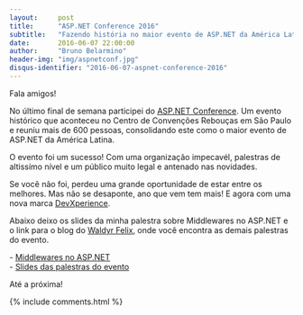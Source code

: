 ```yaml
---
layout:     post
title:      "ASP.NET Conference 2016"
subtitle:   "Fazendo história no maior evento de ASP.NET da América Latina"
date:       2016-06-07 22:00:00
author:     "Bruno Belarmino"
header-img: "img/aspnetconf.jpg"
disqus-identifier: "2016-06-07-aspnet-conference-2016"
---
```


<p>Fala amigos!</p>

<p>
	No último final de semana participei do <a target="_blank" href="http://aspnetbr.com">ASP.NET Conference</a>. Um evento histórico que aconteceu no Centro de Convenções Rebouças em São Paulo e reuniu mais de 600 pessoas, consolidando este como o maior evento de ASP.NET da América Latina.
</p>

<p>
	O evento foi um sucesso! Com uma organização impecavél, palestras de altissímo nível e um público muito legal e antenado nas novidades.
</p>

<p>
	Se você não foi, perdeu uma grande oportunidade de estar entre os melhores. Mas não se desaponte, ano que vem tem mais! E agora com uma nova marca <a target="_blank" href="https://www.facebook.com/devxperience">DevXperience</a>.
</p>

<p>
	Abaixo deixo os slides da minha palestra sobre Middlewares no ASP.NET e o link para o blog do <a target="_blank" href="http://waldyrfelix.com.br">Waldyr Felix</a>, onde você encontra as demais palestras do evento.
</p>

<p>
	- <a target="_blank" href="https://docs.google.com/presentation/d/1Fpqgior6gwUZZcL4OrI-tj4jHoCFLS1bpDS80R9xbOk/edit?usp=sharing">Middlewares no ASP.NET</a> 
	<br/>	
	- <a target="_blank" href="http://waldyrfelix.com.br/2016/06/07/o-asp-net-brasil-conference-2016-foi-	um-evento-historico/">Slides das palestras do evento</a>
</p>

<p>
	Até a próxima!
</p>

<script type="text/javascript">
var disqus_identifier = "2016-06-07-aspnet-conference-2016";
var disqus_title = 'ASP.NET Conference 2016';
</script>

{% include comments.html %}

